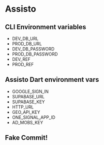 # Assisto

## CLI Environment variables
* DEV_DB_URL
* PROD_DB_URL
* DEV_DB_PASSWORD
* PROD_DB_PASSWORD
* DEV_REF
* PROD_REF

## Assisto Dart environment vars
* GOOGLE_SIGN_IN
* SUPABASE_URL
* SUPABASE_KEY
* HTTP_URL
* GEO_API_KEY 
* ONE_SIGNAL_APP_ID
* AD_MOBS_KEY


## Fake Commit!
